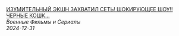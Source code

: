 <!--2024-12-31 12:00:27-->
<div class="yb">
  <a class="nodecor" href="/posts.html?filmy/izumitelnyj_ekshn_zahvatil_set_shokirujushchee_shouchernye_koshki">
    <img class="preview" data-videoid="G0LKE1nCLtw" src="https://i4.ytimg.com/vi/G0LKE1nCLtw/hqdefault.jpg" align="middle" alt="">
  </a>
  <div class="inlbl text">
    <a class="nodecor" href="/posts.html?filmy/izumitelnyj_ekshn_zahvatil_set_shokirujushchee_shouchernye_koshki">ИЗУМИТЕЛЬНЫЙ ЭКШН ЗАХВАТИЛ СЕТЬ! ШОКИРУЮЩЕЕ ШОУ!!ЧЕРНЫЕ КОШК...</a><br>
    <i class="smaller2">Военные Фильмы и Сериалы</i><br>
    <i class="smaller3">2024-12-31</i>
  </div>
</div>
